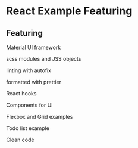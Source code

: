 # React Example Featuring

## Featuring

Material UI framework

scss modules and JSS objects

linting with autofix

formatted with prettier

React hooks

Components for UI

Flexbox and Grid examples

Todo list example

Clean code
